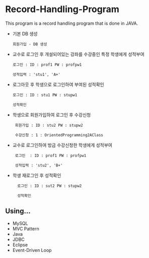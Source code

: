 # Record-Handling-Program
This program is a record handling program that is done in JAVA.

- 기본 DB 생성

      회원가입 - DB 생성 

- 교수로 로그인 후 개설되어있는 강좌를 수강중인 특정 학생에게 성적부여
  
      로그인 : ID : prof1 PW : profpw1

      성적입력 : 'stu1', 'A+'

- 로그아웃 후 학생으로 로그인하여 부여된 성적확인

      로그인 : ID : stu1 PW : stupw1
  
      성적확인 

- 학생으로 회원가입하여 로그인 후 수강신청

       회원가입 : ID : stu2 PW : stupw2
  
       수강신청 : 1 : OrientedProgramming2AClass 

- 교수로 로그인하여 방금 수강신청한 학생에게 성적부여

       로그인  : ID : prof1 PW : profpw1
       
       성적입력 : 'stu2', 'B+'

- 학생 재로그인 후 성적확인

        로그인 : ID : sut2 PW : stupw2
        
        성적확인



## Using...
* MySQL
* MVC Pattern
* Java
* JDBC
* Eclipse
* Event-Driven Loop
